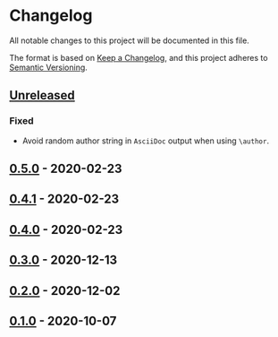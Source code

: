# Changelog
All notable changes to this project will be documented in this file.

The format is based on [Keep a Changelog](https://keepachangelog.com/en/1.0.0/),
and this project adheres to [Semantic Versioning](https://semver.org/spec/v2.0.0.html).

## [Unreleased]
### Fixed
* Avoid random author string in `AsciiDoc` output when using `\author`.

## [0.5.0] - 2020-02-23

## [0.4.1] - 2020-02-23

## [0.4.0] - 2020-02-23

## [0.3.0] - 2020-12-13

## [0.2.0] - 2020-12-02

## [0.1.0] - 2020-10-07

[Unreleased]: https://github.com/metanorma/tex2mn/compare/v0.5.0...development
[0.5.0]: https://github.com/metanorma/tex2mn/compare/v0.4.1...v0.5.0
[0.4.1]: https://github.com/metanorma/tex2mn/compare/v0.4.0...v0.4.1
[0.4.0]: https://github.com/metanorma/tex2mn/compare/v0.3.0...v0.4.0
[0.3.0]: https://github.com/metanorma/tex2mn/compare/v0.2.0...v0.3.0
[0.2.0]: https://github.com/metanorma/tex2mn/compare/v0.1.0...v1.2.0
[0.1.0]: https://github.com/metanorma/tex2mn/releases/tag/v0.1.0